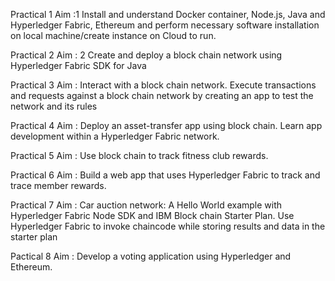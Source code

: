 Practical 1 
Aim :1	Install and understand Docker container, Node.js, Java and Hyperledger Fabric, Ethereum and perform necessary software installation on local machine/create instance on Cloud to run.	

Practical 2
Aim : 2	Create and deploy a block chain network using Hyperledger Fabric SDK for Java	

Practical 3
Aim : Interact with a block chain network. Execute transactions and requests against a block chain network by creating an app to test the network and its rules

Practical 4
Aim : Deploy an asset-transfer app using block chain. Learn app development within a Hyperledger Fabric network.

Practical 5
Aim : Use block chain to track fitness club rewards.

Practical 6
Aim : Build a web app that uses Hyperledger Fabric to track and trace member rewards.

Practical  7
Aim : Car auction network: A Hello World example with Hyperledger Fabric Node SDK and IBM Block chain Starter Plan. Use Hyperledger Fabric to invoke chaincode while storing results and data in the starter plan

Pactical 8
Aim : Develop a voting application using Hyperledger and Ethereum.
